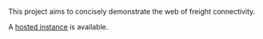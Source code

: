 This project aims to concisely demonstrate the web of freight connectivity.

A [hosted instance](https://linewriter1024.github.io/ifiv) is available.
